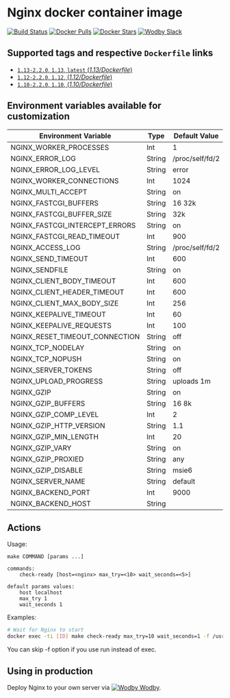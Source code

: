 # Nginx docker container image

[![Build Status](https://travis-ci.org/wodby/nginx.svg?branch=master)](https://travis-ci.org/wodby/nginx)
[![Docker Pulls](https://img.shields.io/docker/pulls/wodby/nginx.svg)](https://hub.docker.com/r/wodby/nginx)
[![Docker Stars](https://img.shields.io/docker/stars/wodby/nginx.svg)](https://hub.docker.com/r/wodby/nginx)
[![Wodby Slack](http://slack.wodby.com/badge.svg)](http://slack.wodby.com)

## Supported tags and respective `Dockerfile` links

- [`1.13-2.2.0`, `1.13`, `latest` (*1.13/Dockerfile*)](https://github.com/wodby/nginx/tree/master/1.13/Dockerfile)
- [`1.12-2.2.0`, `1.12`, (*1.12/Dockerfile*)](https://github.com/wodby/nginx/tree/master/1.12/Dockerfile)
- [`1.10-2.2.0`, `1.10`, (*1.10/Dockerfile*)](https://github.com/wodby/nginx/tree/master/1.10/Dockerfile)

## Environment variables available for customization

| Environment Variable | Type | Default Value | Description |
| -------------------- | -----| ------------- | ----------- |
| NGINX_WORKER_PROCESSES                | Int    | 1               | |
| NGINX_ERROR_LOG                       | String | /proc/self/fd/2 | |
| NGINX_ERROR_LOG_LEVEL                 | String | error           | |
| NGINX_WORKER_CONNECTIONS              | Int    | 1024            | |
| NGINX_MULTI_ACCEPT                    | String | on              | |
| NGINX_FASTCGI_BUFFERS                 | String | 16 32k          | |
| NGINX_FASTCGI_BUFFER_SIZE             | String | 32k             | |
| NGINX_FASTCGI_INTERCEPT_ERRORS        | String | on              | |
| NGINX_FASTCGI_READ_TIMEOUT            | Int    | 900             | |
| NGINX_ACCESS_LOG                      | String | /proc/self/fd/2 | |
| NGINX_SEND_TIMEOUT                    | Int    | 600             | |
| NGINX_SENDFILE                        | String | on              | |
| NGINX_CLIENT_BODY_TIMEOUT             | Int    | 600             | |
| NGINX_CLIENT_HEADER_TIMEOUT           | Int    | 600             | |
| NGINX_CLIENT_MAX_BODY_SIZE            | Int    | 256             | |
| NGINX_KEEPALIVE_TIMEOUT               | Int    | 60              | |
| NGINX_KEEPALIVE_REQUESTS              | Int    | 100             | |
| NGINX_RESET_TIMEOUT_CONNECTION        | String | off             | |
| NGINX_TCP_NODELAY                     | String | on              | |
| NGINX_TCP_NOPUSH                      | String | on              | |
| NGINX_SERVER_TOKENS                   | String | off             | |
| NGINX_UPLOAD_PROGRESS                 | String | uploads 1m      | |
| NGINX_GZIP                            | String | on              | |
| NGINX_GZIP_BUFFERS                    | String | 16 8k           | |
| NGINX_GZIP_COMP_LEVEL                 | Int    | 2               | |
| NGINX_GZIP_HTTP_VERSION               | String | 1.1             | |
| NGINX_GZIP_MIN_LENGTH                 | Int    | 20              | |
| NGINX_GZIP_VARY                       | String | on              | |
| NGINX_GZIP_PROXIED                    | String | any             | |
| NGINX_GZIP_DISABLE                    | String | msie6           | |
| NGINX_SERVER_NAME                     | String | default         | |
| NGINX_BACKEND_PORT                    | Int    | 9000            | |
| NGINX_BACKEND_HOST                    | String |                 | |

## Actions

Usage:
```
make COMMAND [params ...]

commands:
    check-ready [host=<nginx> max_try=<10> wait_seconds=<5>]
 
default params values:
    host localhost
    max_try 1
    wait_seconds 1
```

Examples:

```bash
# Wait for Nginx to start
docker exec -ti [ID] make check-ready max_try=10 wait_seconds=1 -f /usr/local/bin/actions.mk
```

You can skip -f option if you use run instead of exec.

## Using in production

Deploy Nginx to your own server via [![Wodby](https://www.google.com/s2/favicons?domain=wodby.com) Wodby](https://wodby.com).
